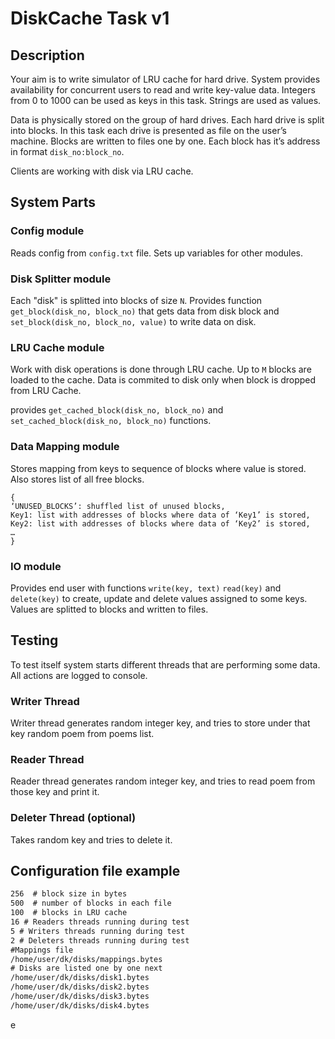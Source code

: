 # DiskCache Task v1
## Description
Your aim is to write simulator of LRU cache for hard drive.
System provides availability for concurrent users to read and write key-value data.
Integers from 0 to 1000 can be used as keys in this task. Strings are used as values.

Data is physically stored on the group of hard drives. Each hard drive is split into blocks. In this task each drive is presented as file on the user’s machine. Blocks are written to files one by one. Each block has it’s address in format  `disk_no:block_no`.

Clients are working with disk via LRU cache.


## System Parts

### Config module

Reads config from `config.txt` file. Sets up variables for other modules.

### Disk Splitter module

Each "disk" is splitted into blocks of size `N`. Provides function `get_block(disk_no, block_no)` that gets data from disk block and `set_block(disk_no, block_no, value)` to write data on disk.

### LRU Cache module

Work with disk operations is done through LRU cache. Up to `M` blocks are loaded to the cache. Data is commited to disk only when block is dropped from LRU Cache.

provides `get_cached_block(disk_no, block_no)` and `set_cached_block(disk_no, block_no)` functions.

### Data Mapping module

Stores mapping from keys to sequence of blocks where value is stored. Also stores list of all free blocks. 
```
{
‘UNUSED_BLOCKS’: shuffled list of unused blocks,
Key1: list with addresses of blocks where data of ‘Key1’ is stored,
Key2: list with addresses of blocks where data of ‘Key2’ is stored,
…
}
```


### IO module

Provides end user with functions `write(key, text)` `read(key)` and `delete(key)` to create, update and delete values assigned to some keys. Values are splitted to blocks and written to files.

## Testing

To test itself system starts different threads that are performing some data. 
All actions are logged to console.

### Writer Thread
Writer thread generates random integer key, and tries to store under that key random poem from poems list.
### Reader Thread
Reader thread generates random integer key, and tries to read poem from those key and print it.
### Deleter Thread (optional)
Takes random key and tries to delete it.





## Configuration file example

```#/home/user/dk/config.txt
256  # block size in bytes
500  # number of blocks in each file
100  # blocks in LRU cache
16 # Readers threads running during test
5 # Writers threads running during test
2 # Deleters threads running during test
#Mappings file
/home/user/dk/disks/mappings.bytes
# Disks are listed one by one next
/home/user/dk/disks/disk1.bytes
/home/user/dk/disks/disk2.bytes
/home/user/dk/disks/disk3.bytes
/home/user/dk/disks/disk4.bytes
```



e
